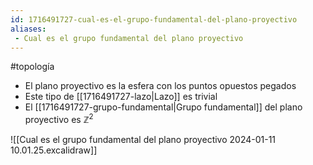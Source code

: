 ```yaml
---
id: 1716491727-cual-es-el-grupo-fundamental-del-plano-proyectivo
aliases:
 - Cual es el grupo fundamental del plano proyectivo
---
```


#topología 

- El plano proyectivo es la esfera con los puntos opuestos pegados
- Este tipo de [[1716491727-lazo|Lazo]] es trivial
- El [[1716491727-grupo-fundamental|Grupo fundamental]] del plano proyectivo es $\mathbb{Z}^2$

![[Cual es el grupo fundamental del plano proyectivo 2024-01-11 10.01.25.excalidraw]]